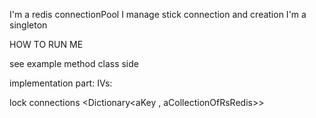 I'm a redis connectionPool I manage stick connection and creation
I'm a singleton 


HOW TO RUN ME 

see example method class side 

implementation part:
IVs:

lock 					<Monitor>
connections 			<Dictionary<aKey , aCollectionOfRsRedis>>

